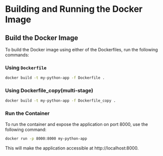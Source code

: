 # Building and Running the Docker Image

## Build the Docker Image

To build the Docker image using either of the Dockerfiles, run the following commands:

### Using `Dockerfile`

```bash
docker build -t my-python-app -f Dockerfile .
```
### Using Dockerfile_copy(multi-stage)
```bash
docker build -t my-python-app -f Dockerfile_copy .
```
### Run the Container
To run the container and expose the application on port 8000, use the following command:
```bash
docker run -p 8000:8000 my-python-app
```
This will make the application accessible at http://localhost:8000.
